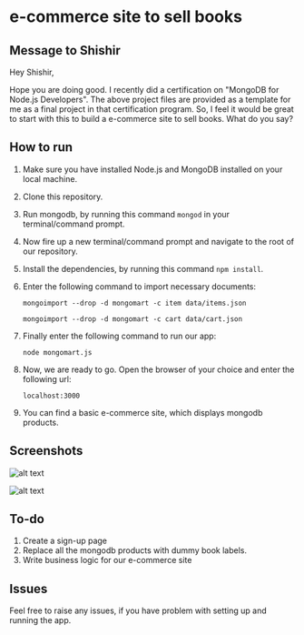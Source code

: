# e-commerce site to sell books

## Message to Shishir

Hey Shishir,

Hope you are doing good. I recently did a certification on "MongoDB for Node.js Developers". The above project files are provided as a template for me as a final project in that certification program. So, I feel it would be great to start with this to build a e-commerce site to sell books. What do you say?


## How to run
1. Make sure you have installed Node.js and MongoDB installed on your local machine.
2. Clone this repository.
3. Run mongodb, by running this command `mongod` in your terminal/command prompt.
4. Now fire up a new terminal/command prompt and navigate to the root of our repository.
5. Install the dependencies, by running this command `npm install`.
6. Enter the following command to import necessary documents:

    `mongoimport --drop -d mongomart -c item data/items.json`

    `mongoimport --drop -d mongomart -c cart data/cart.json`

7. Finally enter the following command to run our app:

    `node mongomart.js`

8. Now, we are ready to go. Open the browser of your choice and enter the following url:

    `localhost:3000`

9. You can find a basic e-commerce site, which displays mongodb products.

## Screenshots

![alt text][books]

[books]: https://github.com/AjithPanneerselvam/Expanion/tree/master/screenshots/book.png "books"

![alt text][cart]

[cart]: https://github.com/AjithPanneerselvam/Expanion/tree/master/screenshots/cart.png "cart"


## To-do
1. Create a sign-up page
2. Replace all the mongodb products with dummy book labels.
3. Write business logic for our e-commerce site


## Issues

Feel free to raise any issues, if you have problem with setting up and running the app.
